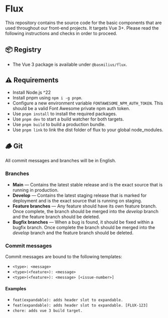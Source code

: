 # Flux

This repository contains the source code for the basic components that are used throughout our front-end projects. It
targets Vue 3+. Please read the following instructions and checks in order to proceed.

## 📦 Registry

- The Vue 3 package is available under `@basmilius/flux`.

## ⚠️ Requirements

- Install Node.js ^22
- Install pnpm using `npm i -g pnpm`.
- Configure a new environment variable `FONTAWESOME_NPM_AUTH_TOKEN`. This should be a valid Font Awesome private npm auth token.
- Use `pnpm install` to install the required packages.
- Use `pnpm dev` to start a build watcher for both targets.
- Use `pnpm build` to build a production bundle.
- Use `pnpm link` to link the dist folder of flux to your global node_modules.

## 🪵 Git

All commit messages and branches will be in English.

### Branches

- **Main** — Contains the latest stable release and is the exact source that is running in production.
- **Develop** — Contains the latest staging release that is marked for deployment and is the exact source that is running on staging.
- **Feature branches** — Any feature should have its own feature branch. Once complete, the branch should be merged into the _develop_ branch and the feature branch should be deleted.
- **Bugfix branches** — When a bug is found, it should be fixed within a bugfix branch. Once complete the branch should be merged into the _develop_ branch and the feature branch should be deleted.

### Commit messages

Commit messages are bound to the following templates:

- `<type>: <message> `
- `<type>(<feature>): <message>`
- `<type>(<feature>): <message> [<issue-number>]`

#### Examples

- `feat(expandable): adds header slot to expandable.`
- `feat(expandable): adds header slot to expandable. [FLUX-123]`
- `chore: adds vue 3 build target.`
